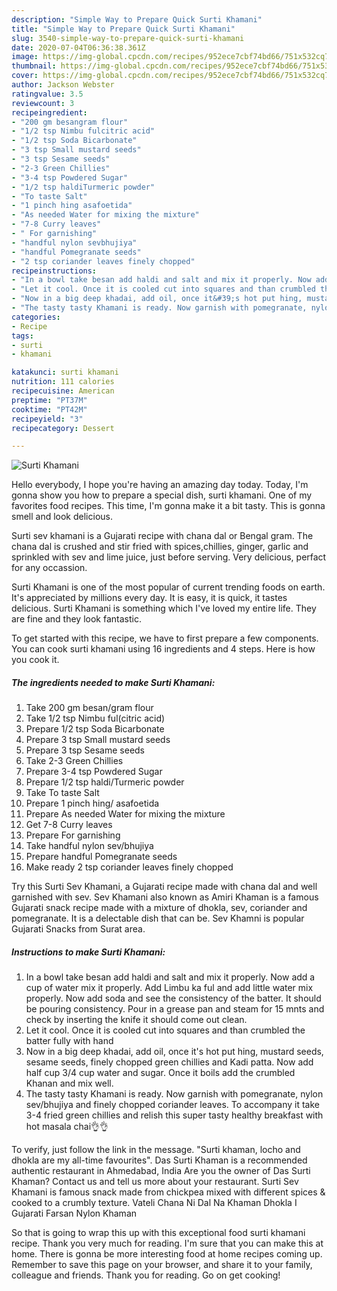 ```yaml
---
description: "Simple Way to Prepare Quick Surti Khamani"
title: "Simple Way to Prepare Quick Surti Khamani"
slug: 3540-simple-way-to-prepare-quick-surti-khamani
date: 2020-07-04T06:36:38.361Z
image: https://img-global.cpcdn.com/recipes/952ece7cbf74bd66/751x532cq70/surti-khamani-recipe-main-photo.jpg
thumbnail: https://img-global.cpcdn.com/recipes/952ece7cbf74bd66/751x532cq70/surti-khamani-recipe-main-photo.jpg
cover: https://img-global.cpcdn.com/recipes/952ece7cbf74bd66/751x532cq70/surti-khamani-recipe-main-photo.jpg
author: Jackson Webster
ratingvalue: 3.5
reviewcount: 3
recipeingredient:
- "200 gm besangram flour"
- "1/2 tsp Nimbu fulcitric acid"
- "1/2 tsp Soda Bicarbonate"
- "3 tsp Small mustard seeds"
- "3 tsp Sesame seeds"
- "2-3 Green Chillies"
- "3-4 tsp Powdered Sugar"
- "1/2 tsp haldiTurmeric powder"
- "To taste Salt"
- "1 pinch hing asafoetida"
- "As needed Water for mixing the mixture"
- "7-8 Curry leaves"
- " For garnishing"
- "handful nylon sevbhujiya"
- "handful Pomegranate seeds"
- "2 tsp coriander leaves finely chopped"
recipeinstructions:
- "In a bowl take besan add haldi and salt and mix it properly. Now add a cup of water mix it properly. Add Limbu ka ful and add little water mix properly. Now add soda and see the consistency of the batter. It should be pouring consistency. Pour in a grease pan and steam for 15 mnts and check by inserting the knife it should come out clean."
- "Let it cool. Once it is cooled cut into squares and than crumbled the batter fully with hand"
- "Now in a big deep khadai, add oil, once it&#39;s hot put hing, mustard seeds, sesame seeds, finely chopped green chillies and Kadi patta. Now add half cup 3/4 cup water and sugar. Once it boils add the crumbled Khanan and mix well."
- "The tasty tasty Khamani is ready. Now garnish with pomegranate, nylon sev/bhujiya and finely chopped coriander leaves. To accompany it take 3-4 fried green chillies and relish this super tasty healthy breakfast with hot masala chai👌👌"
categories:
- Recipe
tags:
- surti
- khamani

katakunci: surti khamani 
nutrition: 111 calories
recipecuisine: American
preptime: "PT37M"
cooktime: "PT42M"
recipeyield: "3"
recipecategory: Dessert

---
```



![Surti Khamani](https://img-global.cpcdn.com/recipes/952ece7cbf74bd66/751x532cq70/surti-khamani-recipe-main-photo.jpg)

Hello everybody, I hope you're having an amazing day today. Today, I'm gonna show you how to prepare a special dish, surti khamani. One of my favorites food recipes. This time, I'm gonna make it a bit tasty. This is gonna smell and look delicious.

Surti sev khamani is a Gujarati recipe with chana dal or Bengal gram. The chana dal is crushed and stir fried with spices,chillies, ginger, garlic and sprinkled with sev and lime juice, just before serving. Very delicious, perfact for any occassion.

Surti Khamani is one of the most popular of current trending foods on earth. It's appreciated by millions every day. It is easy, it is quick, it tastes delicious. Surti Khamani is something which I've loved my entire life. They are fine and they look fantastic.


To get started with this recipe, we have to first prepare a few components. You can cook surti khamani using 16 ingredients and 4 steps. Here is how you cook it.

<!--inarticleads1-->

##### The ingredients needed to make Surti Khamani:

1. Take 200 gm besan/gram flour
1. Take 1/2 tsp Nimbu ful(citric acid)
1. Prepare 1/2 tsp Soda Bicarbonate
1. Prepare 3 tsp Small mustard seeds
1. Prepare 3 tsp Sesame seeds
1. Take 2-3 Green Chillies
1. Prepare 3-4 tsp Powdered Sugar
1. Prepare 1/2 tsp haldi/Turmeric powder
1. Take To taste Salt
1. Prepare 1 pinch hing/ asafoetida
1. Prepare As needed Water for mixing the mixture
1. Get 7-8 Curry leaves
1. Prepare  For garnishing
1. Take handful nylon sev/bhujiya
1. Prepare handful Pomegranate seeds
1. Make ready 2 tsp coriander leaves finely chopped


Try this Surti Sev Khamani, a Gujarati recipe made with chana dal and well garnished with sev. Sev Khamani also known as Amiri Khaman is a famous Gujarati snack recipe made with a mixture of dhokla, sev, coriander and pomegranate. It is a delectable dish that can be. Sev Khamni is popular Gujarati Snacks from Surat area. 

<!--inarticleads2-->

##### Instructions to make Surti Khamani:

1. In a bowl take besan add haldi and salt and mix it properly. Now add a cup of water mix it properly. Add Limbu ka ful and add little water mix properly. Now add soda and see the consistency of the batter. It should be pouring consistency. Pour in a grease pan and steam for 15 mnts and check by inserting the knife it should come out clean.
1. Let it cool. Once it is cooled cut into squares and than crumbled the batter fully with hand
1. Now in a big deep khadai, add oil, once it&#39;s hot put hing, mustard seeds, sesame seeds, finely chopped green chillies and Kadi patta. Now add half cup 3/4 cup water and sugar. Once it boils add the crumbled Khanan and mix well.
1. The tasty tasty Khamani is ready. Now garnish with pomegranate, nylon sev/bhujiya and finely chopped coriander leaves. To accompany it take 3-4 fried green chillies and relish this super tasty healthy breakfast with hot masala chai👌👌


To verify, just follow the link in the message. &#34;Surti khaman, locho and dhokla are my all-time favourites&#34;. Das Surti Khaman is a recommended authentic restaurant in Ahmedabad, India Are you the owner of Das Surti Khaman? Contact us and tell us more about your restaurant. Surti Sev Khamani is famous snack made from chickpea mixed with different spices &amp; cooked to a crumbly texture. Vateli Chana Ni Dal Na Khaman Dhokla I Gujarati Farsan Nylon Khaman 

So that is going to wrap this up with this exceptional food surti khamani recipe. Thank you very much for reading. I'm sure that you can make this at home. There is gonna be more interesting food at home recipes coming up. Remember to save this page on your browser, and share it to your family, colleague and friends. Thank you for reading. Go on get cooking!
